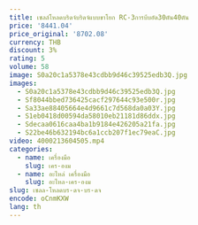 ```yaml
---
title: เซลล์โหลดบริดจ์บริดจ์แบบขาโยก RC-3การบีบอัด30ตัน40ตัน
price: '8441.04'
price_original: '8702.08'
currency: THB
discount: 3%
rating: 5
volume: 58
image: S0a20c1a5378e43cdbb9d46c39525edb3Q.jpg
images:
  - S0a20c1a5378e43cdbb9d46c39525edb3Q.jpg
  - Sf8044bbed736425cacf297644c93e500r.jpg
  - Sa33ae88405664e4d9661c7d568da0a03Y.jpg
  - S1eb0418d00594da58010eb21181d86ddx.jpg
  - Sdecaa0616caa4ba1b9184e426205a21fa.jpg
  - S22be46b632194bc6a1ccb207f1ec79eaC.jpg
video: 4000213604505.mp4
categories:
  - name: เครื่องมือ
    slug: เคร-องม
  - name: อะไหล่ เครื่องมือ
    slug: อะไหล-เคร-องม
slug: เซลล-โหลดบร-ดจ-บร-ดจ
encode: oCnmKXW
lang: th
---
```

  